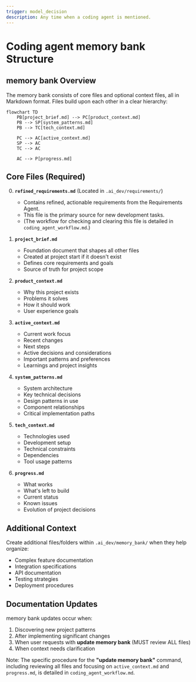 ```yaml
---
trigger: model_decision
description: Any time when a coding agent is mentioned.
---
```


# Coding agent memory bank Structure

## memory bank Overview

The memory bank consists of core files and optional context files, all in Markdown format. Files build upon each other in a clear hierarchy:

```mermaid
flowchart TD
    PB[project_brief.md] --> PC[product_context.md]
    PB --> SP[system_patterns.md]
    PB --> TC[tech_context.md]

    PC --> AC[active_context.md]
    SP --> AC
    TC --> AC

    AC --> P[progress.md]
```

## Core Files (Required)

0. **`refined_requirements.md`** (Located in `.ai_dev/requirements/`)
   - Contains refined, actionable requirements from the Requirements Agent.
   - This file is the primary source for new development tasks.
   - (The workflow for checking and clearing this file is detailed in `coding_agent_workflow.md`.)

1. **`project_brief.md`**
   - Foundation document that shapes all other files
   - Created at project start if it doesn't exist
   - Defines core requirements and goals
   - Source of truth for project scope

2. **`product_context.md`**
   - Why this project exists
   - Problems it solves
   - How it should work
   - User experience goals

3. **`active_context.md`**
   - Current work focus
   - Recent changes
   - Next steps
   - Active decisions and considerations
   - Important patterns and preferences
   - Learnings and project insights

4. **`system_patterns.md`**
   - System architecture
   - Key technical decisions
   - Design patterns in use
   - Component relationships
   - Critical implementation paths

5. **`tech_context.md`**
   - Technologies used
   - Development setup
   - Technical constraints
   - Dependencies
   - Tool usage patterns

6. **`progress.md`**
   - What works
   - What's left to build
   - Current status
   - Known issues
   - Evolution of project decisions

## Additional Context

Create additional files/folders within `.ai_dev/memory_bank/` when they help organize:

- Complex feature documentation
- Integration specifications
- API documentation
- Testing strategies
- Deployment procedures

## Documentation Updates

memory bank updates occur when:

1. Discovering new project patterns
2. After implementing significant changes
3. When user requests with **update memory bank** (MUST review ALL files)
4. When context needs clarification

Note: The specific procedure for the **"update memory bank"** command, including reviewing all files and focusing on `active_context.md` and `progress.md`, is detailed in `coding_agent_workflow.md`.
